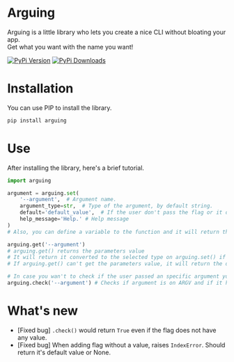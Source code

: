 # Arguing
Arguing is a little library who lets you create a nice CLI without bloating your app.<br>
Get what you want with the name you want!

[![PyPi Version](https://img.shields.io/pypi/v/arguing.svg?logo=pypi&logoColor=yellow)](https://pypi.org/project/arguing)
[![PyPi Downloads](https://img.shields.io/pypi/dm/arguing?logo=pypi&logoColor=yellow)](https://pypistats.org/packages/arguing)

# Installation
You can use PIP to install the library.
```sh
pip install arguing
```

# Use
After installing the library, here's a brief tutorial.
```py
import arguing

argument = arguing.set(
    '--argument',  # Argument name.
    argument_type=str,  # Type of the argument, by default string.
    default='default_value',  # If the user don't pass the flag or it doesn't have a value, it will be automatically setted to this. 
    help_message='Help.' # Help message
)
# Also, you can define a variable to the function and it will return the argument value.

arguing.get('--argument')
# arguing.get() returns the parameters value
# It will return it converted to the selected type on arguing.set() if used
# If arguing.get() can't get the parameters value, it will return the default on arguing.set() or None.

# In case you wan't to check if the user passed an specific argument you can use:
arguing.check('--argument') # Checks if argument is on ARGV and if it has a value, returns Bool.
```

# What's new
- \[Fixed bug\] `.check()` would return `True` even if the flag does not have any value.
- \[Fixed bug\] When adding flag without a value, raises `IndexError`. Should return it's default value or None.